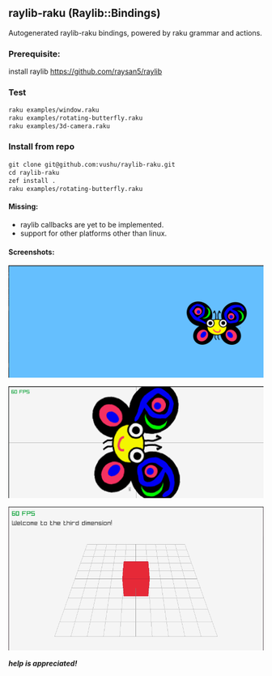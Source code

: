 ## raylib-raku (Raylib::Bindings)

Autogenerated raylib-raku bindings, powered by raku grammar and
actions.

### Prerequisite:
install raylib
https://github.com/raysan5/raylib

### Test
```
raku examples/window.raku
raku examples/rotating-butterfly.raku
raku examples/3d-camera.raku
```
### Install from repo
```
git clone git@github.com:vushu/raylib-raku.git
cd raylib-raku 
zef install .
raku examples/rotating-butterfly.raku
```

#### Missing:
- raylib callbacks are yet to be implemented.
- support for other platforms other than linux.

#### Screenshots:

![Flying Camelia](screenshots/flying-butterfly.gif)

![Rotating Camelia](screenshots/rotating-butterfly.gif)

![2d camera](screenshots/3dcamera-example.png)



***help is appreciated!***
